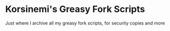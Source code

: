 # Korsinemi's Greasy Fork Scripts
Just where I archive all my greasy fork scripts, for security copies and more
